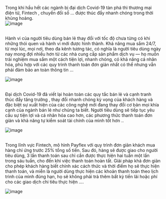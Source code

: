Trong khi hầu hết các ngành bị đại dịch Covid-19 tàn phá thì thương mại điện tử, Fintech , chuyển đổi số … được thúc đẩy nhanh chóng trong thời khủng hoảng.
<br/>
![image](https://user-images.githubusercontent.com/52438010/120571949-569f4c80-c445-11eb-968f-0383497d3cd5.png)

<br/>
Hành vi của người tiêu dùng bán lẻ thay đổi với tốc độ chưa từng có khi những thói quen và hành vi mới được hình thành. Khả năng mua sắm 24/7, từ mọi lúc, mọi nơi, theo đa kênh tương tác, có nghĩa là người tiêu dùng ngày nay mong đợi nhiều hơn từ các nhà cung cấp sản phẩm dịch vụ — họ muốn trải nghiệm mua sắm một cách tiện lợi, nhanh chóng, có khả năng cá nhân hóa, phù hợp với các quy trình thanh toán đơn giản nhất có thể nhưng vẫn phải đảm bảo an toàn thông tin …
<br/>

![image](https://user-images.githubusercontent.com/52438010/120571992-6d45a380-c445-11eb-94b5-5e96ac8aa57f.png)

<br/>
Đại dịch Covid-19 đã viết lại hoàn toàn các quy tắc bán lẻ và cạnh tranh thúc đẩy tăng trưởng , thay đổi nhanh chóng kỳ vọng của khách hàng và đặc biệt sự xuất hiện của các công nghệ mới đang thay đổi cơ bản mọi khía cạnh của ngành bán lẻ như chúng ta biết.
Người tiêu dùng sẽ tiếp tục yêu cầu sự tiện lợi và cá nhân hóa cao hơn, các phương thức thanh toán đơn giản và khả năng tự kiểm soát tài chính của mình tốt hơn ..

![image](https://user-images.githubusercontent.com/52438010/120572019-79316580-c445-11eb-8dbf-6702b109c242.png)

<br/>
Trong lĩnh vực Fintech, mô hình Payflex với quy trình đơn giản khách mua hàng chỉ ứng trước 25% tổng số tiền. Sau đó, hàng sẽ được giao cho người tiêu dùng, 3 lần thanh toán sau chỉ cần được thực hiện hai tuần một lần trong sáu tuần, cho đến khi việc thanh toán hoàn tất.
Giải pháp khá đơn giản cho phép khách hàng biết chính xác cách thức và thời điểm họ sẽ thực hiện thanh toán, và miễn là người dùng thực hiện các khoản thanh toán theo lịch trình của mình đúng hạn, họ sẽ không phải trả thêm bất kỳ tiền lãi hoặc phí cho các giao dịch chi tiêu thực hiện ….
<br/>

![image](https://user-images.githubusercontent.com/52438010/120572044-83536400-c445-11eb-9528-82617291f4f9.png)

